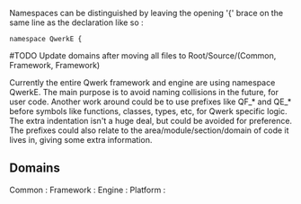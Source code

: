 
Namespaces can be distinguished by leaving the opening '{' brace on the same line as the declaration like so :
```
namespace QwerkE {
```

#TODO Update domains after moving all files to Root/Source/(Common, Framework, Framework)

Currently the entire Qwerk framework and engine are using namespace QwerkE. The main purpose is to avoid naming collisions in the future, for user code. Another work around could be to use prefixes like QF_* and QE_* before symbols like functions, classes, types, etc, for Qwerk specific logic. The extra indentation isn't a huge deal, but could be avoided for preference. The prefixes could also relate to the area/module/section/domain of code it lives in, giving some extra information.

## Domains
Common :
Framework :
Engine :
Platform :